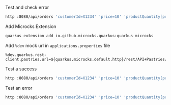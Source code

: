 Test and check error

```bash
http :8080/api/orders 'customerId=X1234' 'price=10' 'productQuantity[productName]=Millefeuille' 'productQuantity[quantity]=1'
```

Add Microcks Extension

```bash
quarkus extension add io.github.microcks.quarkus:quarkus-microcks
```

Add `%dev` mock url in `applications.properties` file

```properties
%dev.quarkus.rest-client.pastries.url=${quarkus.microcks.default.http}/rest/API+Pastries/0.0.1
```

Test a success

```bash
http :8080/api/orders 'customerId=X1234' 'price=10' 'productQuantity[productName]=Millefeuille' 'productQuantity[quantity]=1'
```

Test an error

```bash
http :8080/api/orders 'customerId=X1234' 'price=10' 'productQuantity[productName]=Eclair Chocolat' 'productQuantity[quantity]=1'
```

